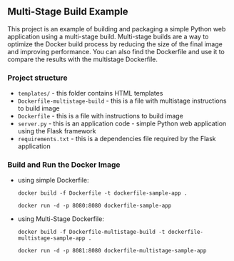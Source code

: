 ## Multi-Stage Build Example
This project is an example of building and packaging a simple Python web application using a multi-stage build.
Multi-stage builds are a way to optimize the Docker build process by reducing the size of the final image and improving performance. 
You can also find the Dockerfile and use it to compare the results with the multistage Dockerfile.

### Project structure
 - `templates/` - this folder contains HTML templates 
 - `Dockerfile-multistage-build` - this is a file with multistage instructions to build image
 - `Dockerfile` - this is a file with instructions to build image
 - `server.py` - this is an application code - simple Python web application using the Flask framework
 - `requirements.txt` - this is a dependencies file required by the Flask application

### Build and Run the Docker Image
- using simple Dockerfile:
    ```
    docker build -f Dockerfile -t dockerfile-sample-app . 
    
    docker run -d -p 8080:8080 dockerfile-sample-app
    ```
- using Multi-Stage Dockerfile:
    ```
    docker build -f Dockerfile-multistage-build -t dockerfile-multistage-sample-app .
    
    docker run -d -p 8081:8080 dockerfile-multistage-sample-app
    ```

